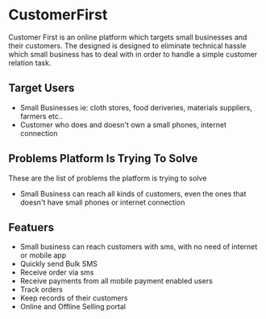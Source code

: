 # CustomerFirst

Customer First is an online platform which targets small businesses and their customers. The designed is designed to eliminate technical hassle which small business has to deal with in order to handle a simple customer relation task.

## Target Users
- Small Businesses ie: cloth stores, food deriveries, materials suppliers, farmers etc..
- Customer who does and doesn't own a small phones, internet connection

## Problems Platform Is Trying To Solve
These are the list of problems the platform is trying to solve
- Small Business can reach all kinds of customers, even the ones that doesn't have small phones or internet connection

## Featuers
- Small business can reach customers with sms, with no need of internet or mobile app
- Quickly send Bulk SMS
- Receive order via sms
- Receive payments from all mobile payment enabled users
- Track orders
- Keep records of their customers
- Online and Offline Selling portal 
